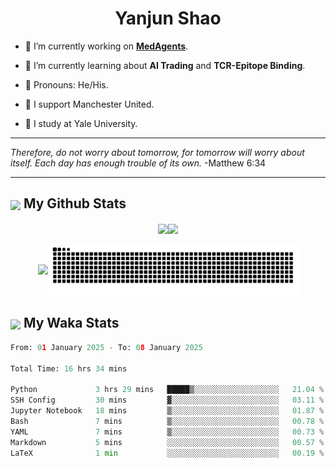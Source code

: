 

<h1 align="center">Yanjun Shao</h1>

- 🐒 I’m currently working on **[MedAgents](https://github.com/gersteinlab/MedAgents)**.

- 🦧 I’m currently learning about **AI Trading** and **TCR-Epitope Binding**.

- 🦍 Pronouns: He/His.

- 👹 I support Manchester United.

- 🐶 I study at Yale University.

---

<i> Therefore, do not worry about tomorrow, for tomorrow will worry about itself. Each day has enough trouble of its own. </i> -Matthew 6:34

---

<h2><img src="https://emojis.slackmojis.com/emojis/images/1579216111/7550/pikachu_wave.gif?1579216111" align="center" width="28" /> My Github Stats</h2>

<p align="center"><img align="center" src = "https://github-readme-stats.vercel.app/api?username=super-dainiu&show_icons=true&count_private=true&theme=tokyonight&hide=issues&line_height=30" width="400px"><img align="center" src = "https://github-readme-streak-stats.herokuapp.com/?user=super-dainiu&theme=tokyonight" width="400px"></p>

<p align="center"><img align="center" width="400px" src="https://github-readme-stats.vercel.app/api/top-langs/?username=super-dainiu&layout=compact&theme=tokyonight&hide=html,tex,jupyter%20notebook"><img align="center" width="400px" src="https://github.com/super-dainiu/super-dainiu/blob/output/github-contribution-grid-snake.svg"></p>

<h2><img src="https://emojis.slackmojis.com/emojis/images/1579216111/7550/pikachu_wave.gif?1579216111" align="center" width="28" /> My Waka Stats</h2>

<!--START_SECTION:waka-->

```python
From: 01 January 2025 - To: 08 January 2025

Total Time: 16 hrs 34 mins

Python             3 hrs 29 mins   █████▒░░░░░░░░░░░░░░░░░░░   21.04 %
SSH Config         30 mins         ▓░░░░░░░░░░░░░░░░░░░░░░░░   03.11 %
Jupyter Notebook   18 mins         ▒░░░░░░░░░░░░░░░░░░░░░░░░   01.87 %
Bash               7 mins          ▒░░░░░░░░░░░░░░░░░░░░░░░░   00.78 %
YAML               7 mins          ▒░░░░░░░░░░░░░░░░░░░░░░░░   00.73 %
Markdown           5 mins          ░░░░░░░░░░░░░░░░░░░░░░░░░   00.57 %
LaTeX              1 min           ░░░░░░░░░░░░░░░░░░░░░░░░░   00.19 %
```

<!--END_SECTION:waka-->
